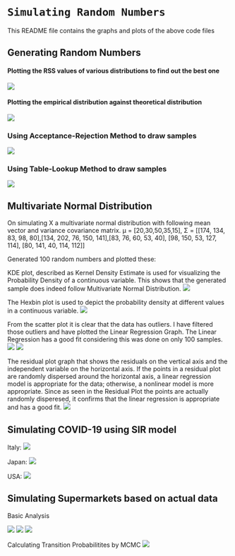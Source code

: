 # ```Simulating Random Numbers```

This README file contains the graphs and plots of the above code files

## Generating Random Numbers

#### Plotting the RSS values of various distributions to find out the best one
![](https://github.com/Ojaswy/Simulation-and-Modelling/blob/main/Best%20Fit/m2b.png?raw=true)

#### Plotting the empirical distribution against theoretical distribution
![](https://github.com/Ojaswy/Simulation-and-Modelling/blob/main/Best%20Fit/m2a.png?raw=true)

### Using Acceptance-Rejection Method to draw samples
![](https://github.com/Ojaswy/Simulation-and-Modelling/blob/main/Random%20Numbers%20Generation/Acceptance-Rejection%20Method/normal2.png?raw=true)

### Using Table-Lookup Method to draw samples
![](https://github.com/Ojaswy/Simulation-and-Modelling/blob/main/Random%20Numbers%20Generation/Various%20Generators/generated_sample.png?raw=true)

## Multivariate Normal Distribution
On simulating X a multivariate normal distribution with following mean vector and variance covariance matrix.
μ = [20,30,50,35,15], Σ = [[174, 134, 83, 98, 80],[134, 202, 76, 150, 141],[83, 76, 60, 53, 40], [98, 150, 53, 127, 114], [80, 141, 40, 114, 112]]

Generated 100 random numbers and plotted these:

KDE plot, described as Kernel Density Estimate is used for visualizing the Probability Density of a continuous variable. This shows that the generated sample does indeed follow Multivariate Normal Distribution.
![](https://github.com/Ojaswy/Simulation-and-Modelling/blob/main/Random%20Numbers%20Generation/Multivariate%20Normal%20Distribution/kde.png?raw=true)

The Hexbin plot is  used to depict the probability density at different values in a continuous variable. 
![](https://github.com/Ojaswy/Simulation-and-Modelling/blob/main/Random%20Numbers%20Generation/Multivariate%20Normal%20Distribution/hex.png?raw=true)


From the scatter plot it is clear that the data has outliers. I have filtered those outliers and have plotted the Linear Regression Graph. The Linear Regression has a good fit considering this was done on only 100 samples.
![](https://github.com/Ojaswy/Simulation-and-Modelling/blob/main/Random%20Numbers%20Generation/Multivariate%20Normal%20Distribution/scatter.png?raw=true)
![](https://github.com/Ojaswy/Simulation-and-Modelling/blob/main/Random%20Numbers%20Generation/Multivariate%20Normal%20Distribution/regress.png?raw=true)


The residual plot graph that shows the residuals on the vertical axis and the independent variable on the horizontal axis. If the points in a residual plot are randomly dispersed around the horizontal axis, a linear regression model is appropriate for the data; otherwise, a nonlinear model is more appropriate. Since as seen in the Residual Plot the points are actually randomly disperesed, it confirms that the linear regression is appropriate and has a good fit.
![](https://github.com/Ojaswy/Simulation-and-Modelling/blob/main/Random%20Numbers%20Generation/Multivariate%20Normal%20Distribution/residual.png?raw=true)

## Simulating COVID-19 using SIR model

Italy:
![](https://github.com/Ojaswy/Simulation-and-Modelling/blob/main/SIR_model/Italy.png?raw=true)

Japan:
![](https://github.com/Ojaswy/Simulation-and-Modelling/blob/main/SIR_model/Japan.png?raw=true)

USA:
![](https://github.com/Ojaswy/Simulation-and-Modelling/blob/main/SIR_model/US.png?raw=true)

## Simulating Supermarkets based on actual data

Basic Analysis

![](https://github.com/Ojaswy/Simulation-and-Modelling/blob/main/Supermarket%20Simulation/1.png?raw=true)
![](https://github.com/Ojaswy/Simulation-and-Modelling/blob/main/Supermarket%20Simulation/2.png?raw=true)
![](https://github.com/Ojaswy/Simulation-and-Modelling/blob/main/Supermarket%20Simulation/3.png?raw=true)

Calculating Transition Probabilitites by MCMC
![](https://github.com/Ojaswy/Simulation-and-Modelling/blob/main/Supermarket%20Simulation/transition.png?raw=true)


